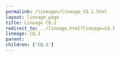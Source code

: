 ```yaml
---
permalink: /lineages/lineage_CQ.1.html
layout: lineage_page
title: Lineage CQ.1
redirect_to: ../lineage.html?lineage=CQ.1
lineage: CQ.1
parent: 
children: ['CQ.1']
---
```

